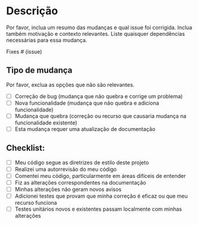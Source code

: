# Descrição

Por favor, inclua um resumo das mudanças e qual issue foi corrigida. Inclua também motivação e contexto relevantes. Liste quaisquer dependências necessárias para essa mudança.

Fixes # (issue)

## Tipo de mudança

Por favor, exclua as opções que não são relevantes.

- [ ] Correção de bug (mudança que não quebra e corrige um problema)
- [ ] Nova funcionalidade (mudança que não quebra e adiciona funcionalidade)
- [ ] Mudança que quebra (correção ou recurso que causaria mudança na funcionalidade existente)
- [ ] Esta mudança requer uma atualização de documentação

## Checklist:

- [ ] Meu código segue as diretrizes de estilo deste projeto
- [ ] Realizei uma autorrevisão do meu código
- [ ] Comentei meu código, particularmente em áreas difíceis de entender
- [ ] Fiz as alterações correspondentes na documentação
- [ ] Minhas alterações não geram novos avisos
- [ ] Adicionei testes que provam que minha correção é eficaz ou que meu recurso funciona
- [ ] Testes unitários novos e existentes passam localmente com minhas alterações